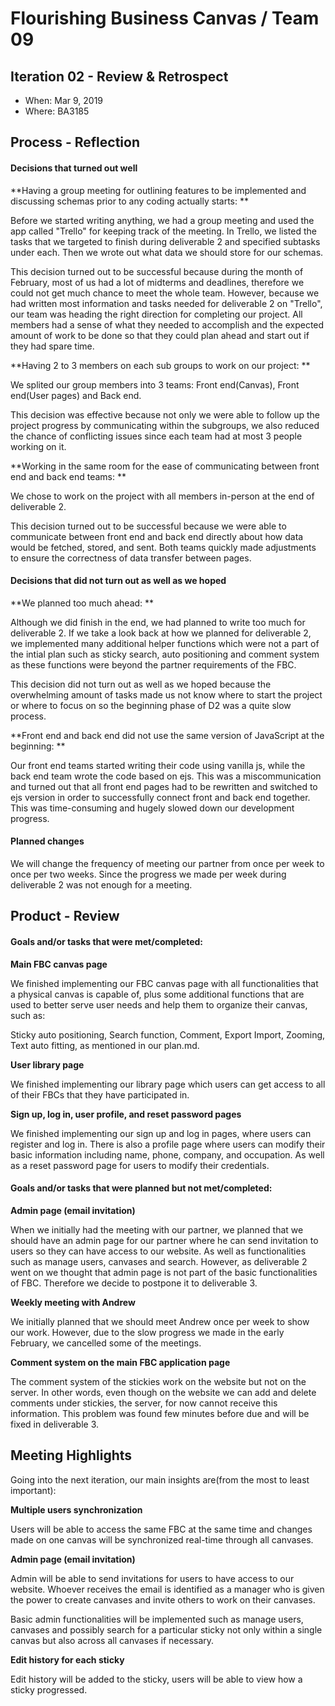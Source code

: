# Flourishing Business Canvas / Team 09

## Iteration 02 - Review & Retrospect

 * When: Mar 9, 2019
 * Where: BA3185

## Process - Reflection

#### Decisions that turned out well

**Having a group meeting for outlining features to be implemented and discussing schemas prior to any coding actually starts: **

Before we started writing anything, we had a group meeting and used the app called "Trello" for keeping track of the meeting. In Trello, we listed the tasks that we targeted to finish during deliverable 2 and specified subtasks under each. Then we wrote out what data we should store for our schemas.

This decision turned out to be successful because during the month of February, most of us had a lot of midterms and deadlines, therefore we could not get much chance to meet the whole team. However, because we had written most information and tasks needed for deliverable 2 on "Trello", our team was heading the right direction for completing our project. All members had a sense of what they needed to accomplish and the expected amount of work to be done so that they could plan ahead and start out if they had spare time.

**Having 2 to 3 members on each sub groups to work on our project: **

We splited our group members into 3 teams: Front end(Canvas), Front end(User pages) and Back end.

This decision was effective because not only we were able to follow up the project progress by communicating within the subgroups, we also reduced the chance of conflicting issues since each team had at most 3 people working on it.

**Working in the same room for the ease of communicating between front end and back end teams: **

We chose to work on the project with all members in-person at the end of deliverable 2. 

This decision turned out to be successful because we were able to communicate between front end and back end directly about how data would be fetched, stored, and sent. Both teams quickly made adjustments to ensure the correctness of data transfer between pages.


#### Decisions that did not turn out as well as we hoped

**We planned too much ahead: **

Although we did finish in the end, we had planned to write too much for deliverable 2. If we take a look back at how we planned for deliverable 2, we implemented many additional helper functions which were not a part of the intial plan such as sticky search, auto positioning and comment system as these functions were beyond the partner requirements of the FBC. 

This decision did not turn out as well as we hoped because the overwhelming amount of tasks made us not know where to start the project or where to focus on so the beginning phase of D2 was a quite slow process.

**Front end and back end did not use the same version of JavaScript at the beginning: **

Our front end teams started writing their code using vanilla js, while the back end team wrote the code based on ejs. This was a miscommunication and turned out that all front end pages had to be rewritten and switched to ejs version in order to successfully connect front and back end together. This was time-consuming and hugely slowed down our development progress.


#### Planned changes

We will change the frequency of meeting our partner from once per week to once per two weeks. Since the progress we made per week during deliverable 2 was not enough for a meeting.


## Product - Review

#### Goals and/or tasks that were met/completed:

**Main FBC canvas page**

We finished implementing our FBC canvas page with all functionalities that a physical canvas is capable of, plus some additional functions that are used to better serve user needs and help them to organize their canvas, such as:

Sticky auto positioning, Search function, Comment, Export Import, Zooming, Text auto fitting, as mentioned in our plan.md.

**User library page**

We finished implementing our library page which users can get access to all of their FBCs that they have participated in.

**Sign up, log in, user profile, and reset password pages**

We finished implementing our sign up and log in pages, where users can register and log in. There is also a profile page where users can modify their basic information including name, phone, company, and occupation. As well as a reset password page for users to modify their credentials.


#### Goals and/or tasks that were planned but not met/completed:

**Admin page (email invitation)**

When we initially had the meeting with our partner, we planned that we should have an admin page for our partner where he can send invitation to users so they can have access to our website. As well as functionalities such as manage users, canvases and search. However, as deliverable 2 went on we thought that admin page is not part of the basic functionalities of FBC. Therefore we decide to postpone it to deliverable 3.

**Weekly meeting with Andrew**

We initially planned that we should meet Andrew once per week to show our work. However, due to the slow progress we made in the early February, we cancelled some of the meetings.

**Comment system on the main FBC application page**

The comment system of the stickies work on the website but not on the server. In other words, even though on the website we can add and delete comments under stickies, the server, for now cannot receive this information. This problem was found few minutes before due and will be fixed in deliverable 3.

## Meeting Highlights

Going into the next iteration, our main insights are(from the most to least important):

**Multiple users synchronization**

Users will be able to access the same FBC at the same time and changes made on one canvas will be synchronized real-time through all canvases.

**Admin page (email invitation)**

Admin will be able to send invitations for users to have access to our website. Whoever receives the email is identified as a manager who is given the power to create canvases and invite others to work on their canvases.

Basic admin functionalities will be implemented such as manage users, canvases and possibly search for a particular sticky not only within a single canvas but also across all canvases if necessary.
 

**Edit history for each sticky**

Edit history will be added to the sticky, users will be able to view how a sticky progressed.

